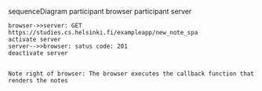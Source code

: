 sequenceDiagram
    participant browser
    participant server

    browser->>server: GET https://studies.cs.helsinki.fi/exampleapp/new_note_spa
    activate server
    server-->>browser: satus code: 201
    deactivate server


    Note right of browser: The browser executes the callback function that renders the notes